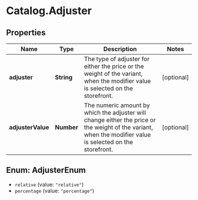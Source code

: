 # Catalog.Adjuster

## Properties
Name | Type | Description | Notes
------------ | ------------- | ------------- | -------------
**adjuster** | **String** | The type of adjuster for either the price or the weight of the variant, when the modifier value is selected on the storefront.  | [optional] 
**adjusterValue** | **Number** | The numeric amount by which the adjuster will change either the price or the weight of the variant, when the modifier value is selected on the storefront.  | [optional] 

<a name="AdjusterEnum"></a>
## Enum: AdjusterEnum

* `relative` (value: `"relative"`)
* `percentage` (value: `"percentage"`)

